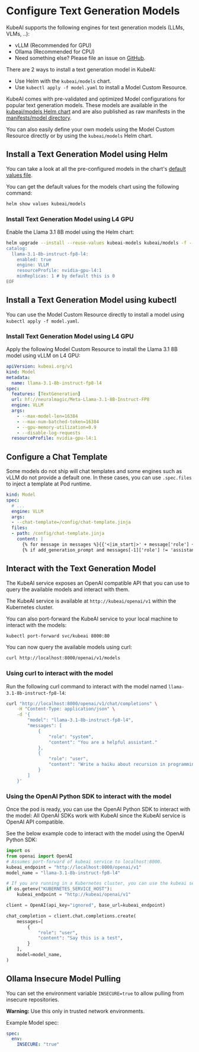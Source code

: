 # Configure Text Generation Models

KubeAI supports the following engines for text generation models (LLMs, VLMs, ..):

- vLLM (Recommended for GPU)
- Ollama (Recommended for CPU)
- Need something else? Please file an issue on [GitHub](https://github.com/substratusai/kubeai).

There are 2 ways to install a text generation model in KubeAI:
- Use Helm with the `kubeai/models` chart.
- Use `kubectl apply -f model.yaml` to install a Model Custom Resource.

KubeAI comes with pre-validated and optimized Model configurations for popular text generation models. These models are available in the
[kubeai/models Helm chart](https://github.com/substratusai/kubeai/tree/main/charts/models)
and are also published as raw manifests in the
[manifests/model directory](https://github.com/substratusai/kubeai/tree/main/manifests/models).

You can also easily define your own models using the Model Custom Resource directly or by using the `kubeai/models` Helm chart.

## Install a Text Generation Model using Helm

You can take a look at all the pre-configured models in the chart's [default values file](https://github.com/substratusai/kubeai/blob/main/charts/models/values.yaml).

You can get the default values for the models chart using the following command:
```bash
helm show values kubeai/models
```

### Install Text Generation Model using L4 GPU

Enable the Llama 3.1 8B model using the Helm chart:

```bash
helm upgrade --install --reuse-values kubeai-models kubeai/models -f - <<EOF
catalog:
  llama-3.1-8b-instruct-fp8-l4:
    enabled: true
    engine: VLLM
    resourceProfile: nvidia-gpu-l4:1
    minReplicas: 1 # by default this is 0
EOF
```

## Install a Text Generation Model using kubectl
You can use the Model Custom Resource directly to install a model using `kubectl apply -f model.yaml`.

### Install Text Generation Model using L4 GPU

Apply the following Model Custom Resource to install the Llama 3.1 8B model using vLLM on L4 GPU:
```yaml
apiVersion: kubeai.org/v1
kind: Model
metadata:
  name: llama-3.1-8b-instruct-fp8-l4
spec:
  features: [TextGeneration]
  url: hf://neuralmagic/Meta-Llama-3.1-8B-Instruct-FP8
  engine: VLLM
  args:
    - --max-model-len=16384
    - --max-num-batched-token=16384
    - --gpu-memory-utilization=0.9
    - --disable-log-requests
  resourceProfile: nvidia-gpu-l4:1
```

## Configure a Chat Template
Some models do not ship will chat templates and some engines such as vLLM do not provide a default one. In these cases, you can use `.spec.files` to inject a template at Pod runtime.

```yaml
kind: Model
spec:
  # ...
  engine: VLLM
  args:
  - --chat-template=/config/chat-template.jinja
  files:
  - path: /config/chat-template.jinja
    content: |
      {% for message in messages %}{{'<|im_start|>' + message['role'] + '\n' + message['content']}}{% if (loop.last and add_generation_prompt) or not loop.last %}{{ '<|im_end|>' + '\n'}}{% endif %}{% endfor %}
      {% if add_generation_prompt and messages[-1]['role'] != 'assistant' %}{{ '<|im_start|>assistant\n' }}{% endif %}
```

## Interact with the Text Generation Model
The KubeAI service exposes an OpenAI compatible API that you can use to query the available models and interact with them.

The KubeAI service is available at `http://kubeai/openai/v1` within the Kubernetes cluster.

You can also port-forward the KubeAI service to your local machine to interact with the models:

```bash
kubectl port-forward svc/kubeai 8000:80
```

You can now query the available models using curl:

```bash
curl http://localhost:8000/openai/v1/models
```

### Using curl to interact with the model

Run the following curl command to interact with the model named `llama-3.1-8b-instruct-fp8-l4`:
```bash
curl "http://localhost:8000/openai/v1/chat/completions" \
    -H "Content-Type: application/json" \
    -d '{
        "model": "llama-3.1-8b-instruct-fp8-l4",
        "messages": [
            {
                "role": "system",
                "content": "You are a helpful assistant."
            },
            {
                "role": "user",
                "content": "Write a haiku about recursion in programming."
            }
        ]
    }'
```

### Using the OpenAI Python SDK to interact with the model
Once the pod is ready, you can use the OpenAI Python SDK to interact with the model:
All OpenAI SDKs work with KubeAI since the KubeAI service is OpenAI API compatible.

See the below example code to interact with the model using the OpenAI Python SDK:
```python
import os
from openai import OpenAI
# Assumes port-forward of kubeai service to localhost:8000.
kubeai_endpoint = "http://localhost:8000/openai/v1"
model_name = "llama-3.1-8b-instruct-fp8-l4"

# If you are running in a Kubernetes cluster, you can use the kubeai service endpoint.
if os.getenv("KUBERNETES_SERVICE_HOST"):
    kubeai_endpoint = "http://kubeai/openai/v1"

client = OpenAI(api_key="ignored", base_url=kubeai_endpoint)

chat_completion = client.chat.completions.create(
    messages=[
        {
            "role": "user",
            "content": "Say this is a test",
        }
    ],
    model=model_name,
)
```

## Ollama Insecure Model Pulling

You can set the environment variable `INSECURE=true` to allow pulling from insecure repositories.

**Warning:** Use this only in trusted network environments.

Example Model spec:
```yaml
spec:
  env:
    INSECURE: "true"
```